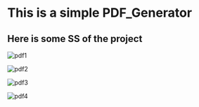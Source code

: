 # This is a simple PDF_Generator 
## Here is some SS of the project
![pdf1](https://user-images.githubusercontent.com/42358866/159494779-b0ee6ed2-ba29-4ac8-b3a2-6f2343b19f8f.png)

![pdf2](https://user-images.githubusercontent.com/42358866/159494811-94f69b35-160b-4671-8a05-4ef7122872be.png)

![pdf3](https://user-images.githubusercontent.com/42358866/159494835-b8dc74cf-ff9e-40b0-9c4e-def8360059f4.png)

![pdf4](https://user-images.githubusercontent.com/42358866/159495555-dd357e43-79e8-4e0d-bda9-80134f60f1c0.png)
